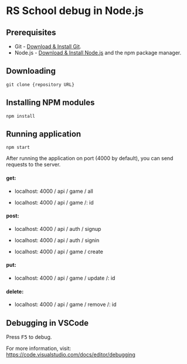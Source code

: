# RS School debug in Node.js

## Prerequisites

- Git - [Download & Install Git](https://git-scm.com/downloads).
- Node.js - [Download & Install Node.js](https://nodejs.org/en/download/) and the npm package manager.

## Downloading

```
git clone {repository URL}
```

## Installing NPM modules

```
npm install
```

## Running application

```
npm start
```

After running the application on port (4000 by default), you can send requests to the server.

#### get:

- localhost: 4000 / api / game / all

- localhost: 4000 / api / game /: id

#### post:

- localhost: 4000 / api / auth / signup

- localhost: 4000 / api / auth / signin

- localhost: 4000 / api / game / create

#### put:

- localhost: 4000 / api / game / update /: id

#### delete:

- localhost: 4000 / api / game / remove /: id

## Debugging in VSCode

Press <kbd>F5</kbd> to debug.

For more information, visit: https://code.visualstudio.com/docs/editor/debugging
